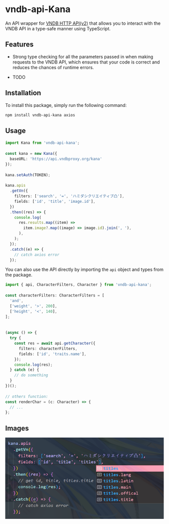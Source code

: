 # vndb-api-Kana

An API wrapper for [VNDB HTTP API(v2)](https://api.vndb.org/kana) that allows you to interact with the VNDB API in a type-safe manner using TypeScript.

## Features
- Strong type checking for all the parameters passed in when making requests to the VNDB API, which ensures that your code is correct and reduces the chances of runtime errors.

- TODO

## Installation
To install this package, simply run the following command:

```bash
npm install vndb-api-kana axios
```
## Usage


```typescript
import Kana from 'vndb-api-kana';

const kana = new Kana({
  baseURL: 'https://api.vndbproxy.org/kana'
});

kana.setAuth(TOKEN);

kana.apis
  .getVn({
    filters: ['search', '=', 'ハミダシクリエイティブ凸'],
    fields: ['id', 'title', 'image.id'],
  })
  .then((res) => {
    console.log(
      res.results.map((item) =>
        item.image?.map((image) => image.id).join(', '),
      ),
    );
  });
  .catch((e) => {
    // catch axios error
  });

```

You can also use the API directly by importing the `api` object and types from the package.


```typescript
import { api, CharacterFilters, Character } from 'vndb-api-kana';

const characterFilters: CharacterFilters = [
  'and',
  ['weight', '>', 200],
  ['height', '<', 140],
];


(async () => {
  try {
    const res = await api.getCharacter({
      filters: characterFilters,
      fields: ['id', 'traits.name'],
    });
    console.log(res);
  } catch (e) {
    // do something
  }
})();

// others function:
const renderChar = (c: Character) => {
  // ...
};

```

## Images

![](https://raw.githubusercontent.com/TachibanaKimika/vndb-api-kana/master/image/01.png)